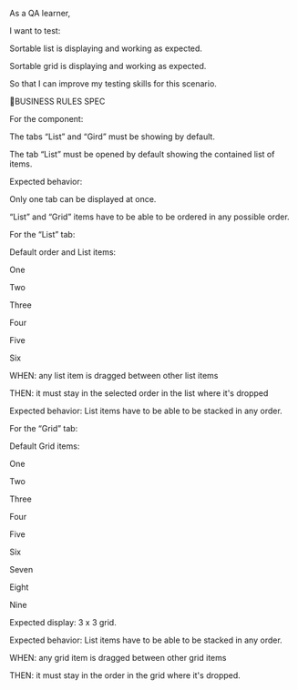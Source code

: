As a QA learner,

I want to test:

Sortable list is displaying and working as expected.

Sortable grid is displaying and working as expected.

So that I can improve my testing skills for this scenario.

🚩BUSINESS RULES SPEC

For the component:

The tabs “List” and “Gird” must be showing by default.

The tab “List” must be opened by default showing the contained list of items.

Expected behavior:

Only one tab can be displayed at once.

“List” and “Grid” items have to be able to be ordered in any possible order.

For the “List” tab:

Default order and List items:

One

Two

Three

Four

Five

Six

WHEN: any list item is dragged between other list items

THEN: it must stay in the selected order in the list where it's dropped

Expected behavior: List items have to be able to be stacked in any order.

For the “Grid” tab:

Default Grid items:

One

Two

Three

Four

Five

Six

Seven

Eight

Nine

Expected display: 3 x 3 grid.

Expected behavior: List items have to be able to be stacked in any order.

WHEN: any grid item is dragged between other grid items

THEN: it must stay in the order in the grid where it's dropped.
